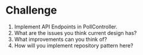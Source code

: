 # Challenge

1. Implement API Endpoints in PollController.
2. What are the issues you think current design has?
3. What improvements can you think of?
4. How will you implement repository pattern here?